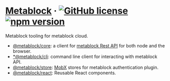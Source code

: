 # [Metablock](https://Metablock.io/) &middot; [![GitHub license](https://img.shields.io/badge/license-IOC-blue.svg)](https://github.com/quantmind/metablock-js/blob/master/LICENSE) [![npm version](https://img.shields.io/npm/v/@metablock/core.svg?style=flat)](https://www.npmjs.com/package/@metablock/core.svg)

Metablock tooling for metablock cloud.

- [@metablock/core](./packages/metablock-core): a client for [metablock Rest API](https://api.metablock.io/v1/docs) for both node and the browser.
- [\*@metablock/cli](./packages/metablock-cli): command line client for interacting with metablock API.
- [@metablock/store](./packages/metablock-store): [MobX](https://mobx.js.org/) stores for metablock authentication plugin.
- [@metablock/react](./packages/metablock-react): Reusable React components.
